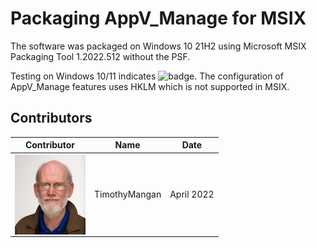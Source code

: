 # Packaging AppV_Manage for MSIX

The software was packaged on Windows 10 21H2 using Microsoft MSIX Packaging Tool 1.2022.512 without the PSF.


Testing on Windows 10/11 indicates ![badge](https://img.shields.io/badge/-Mostly%20Works-yellow?style=for-the-badge).  The configuration of AppV_Manage features uses HKLM which is not supported in MSIX.


## Contributors

| Contributor | Name | Date |
|----|----|----|
| [<img src="/media/Contributors/TimMangan.jpg" align="left" Height="128" />](/media/Contributors/TimMangan.jpg) | TimothyMangan | April 2022 |


